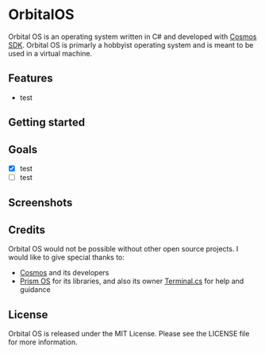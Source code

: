 # OrbitalOS
Orbital OS is an operating system written in C# and developed with [Cosmos SDK](https://github.com/CosmosOS/Cosmos). Orbital OS is primarly a hobbyist operating system and is meant to be used in a virtual machine. 

## Features
- test

## Getting started

## Goals
- [x] test
- [ ] test

## Screenshots

## Credits
Orbital OS would not be possible without other open source projects. I would like to give special thanks to:
- [Cosmos](https://github.com/CosmosOS/Cosmos) and its developers
- [Prism OS](https://github.com/Project-Prism/Prism-OS) for its libraries, and also its owner [Terminal.cs](https://github.com/terminal-cs) for help and guidance

## License
Orbital OS is released under the MIT License. Please see the LICENSE file for more information.
